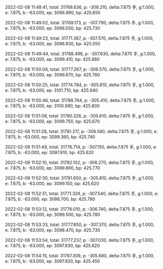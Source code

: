 2022-02-08 11:48:41, total: 31768.636, p: -308.210, delta:7.875 手, g:1.000, e: 7.875, b: -63.000, ep: 3096.990, bp: 425.650

2022-02-08 11:49:02, total: 31769.173, p: -307.790, delta:7.875 手, g:1.000, e: 7.875, b: -63.000, ep: 3098.050, bp: 425.730

2022-02-08 11:49:23, total: 31771.367, p: -307.570, delta:7.875 手, g:1.000, e: 7.875, b: -63.000, ep: 3096.830, bp: 425.550

2022-02-08 11:49:44, total: 31768.496, p: -307.630, delta:7.875 手, g:1.000, e: 7.875, b: -63.000, ep: 3099.410, bp: 425.880

2022-02-08 11:50:04, total: 31777.267, p: -306.570, delta:7.875 手, g:1.000, e: 7.875, b: -63.000, ep: 3099.670, bp: 425.780

2022-02-08 11:50:25, total: 31774.784, p: -305.810, delta:7.875 手, g:1.000, e: 7.875, b: -63.000, ep: 3101.710, bp: 425.940

2022-02-08 11:50:46, total: 31788.764, p: -305.410, delta:7.875 手, g:1.000, e: 7.875, b: -63.000, ep: 3100.990, bp: 425.800

2022-02-08 11:51:08, total: 31780.326, p: -305.610, delta:7.875 手, g:1.000, e: 7.875, b: -63.000, ep: 3099.750, bp: 425.670

2022-02-08 11:51:28, total: 31781.217, p: -306.560, delta:7.875 手, g:1.000, e: 7.875, b: -63.000, ep: 3099.360, bp: 425.740

2022-02-08 11:51:49, total: 31776.714, p: -307.150, delta:7.875 手, g:1.000, e: 7.875, b: -63.000, ep: 3097.810, bp: 425.620

2022-02-08 11:52:10, total: 31782.102, p: -306.270, delta:7.875 手, g:1.000, e: 7.875, b: -63.000, ep: 3099.890, bp: 425.770

2022-02-08 11:52:30, total: 31781.650, p: -305.810, delta:7.875 手, g:1.000, e: 7.875, b: -63.000, ep: 3099.150, bp: 425.620

2022-02-08 11:52:51, total: 31771.329, p: -307.540, delta:7.875 手, g:1.000, e: 7.875, b: -63.000, ep: 3098.700, bp: 425.780

2022-02-08 11:53:12, total: 31776.010, p: -306.740, delta:7.875 手, g:1.000, e: 7.875, b: -63.000, ep: 3099.500, bp: 425.780

2022-02-08 11:53:33, total: 31777.850, p: -307.370, delta:7.875 手, g:1.000, e: 7.875, b: -63.000, ep: 3098.470, bp: 425.730

2022-02-08 11:53:54, total: 31777.237, p: -307.030, delta:7.875 手, g:1.000, e: 7.875, b: -63.000, ep: 3097.930, bp: 425.620

2022-02-08 11:54:15, total: 31787.309, p: -305.680, delta:7.875 手, g:1.000, e: 7.875, b: -63.000, ep: 3097.920, bp: 425.450